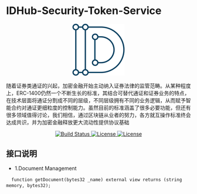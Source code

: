# IDHub-Security-Token-Service
<div align=center><img src="https://raw.githubusercontent.com/idhub-did-plus/Security-Token-Contract/master/image/WechatIMG611.png"/></div>


随着证券类通证的兴起，加密金融开始主动纳入证券法律的监管范畴。从某种程度上，ERC-1400仍然一个不断生长的标准，其结合可替代通证和证券业务的特点，在技术层面将通证分割成不同的层级，不同层级拥有不同的业务逻辑，从而赋予智能合约对通证更细粒度的控制能力。虽然目前的标准涵盖了很多必要功能，但还有很多领域值得讨论，我们相信，通过区块链从业者的努力，各方就互操作标准终会达成共识，并为加密金融释放更大流动性提供协议基础


<p align="center">
	<a href="https://circleci.com/gh/vuejs/vue/tree/dev">
		<img src="https://img.shields.io/badge/PDF-%E5%9F%BA%E9%87%91%E6%A8%A1%E5%9E%8B-orange" alt="Build Status">
	</a>
	<a href="https://www.npmjs.com/package/vue">
		<img src="https://img.shields.io/badge/%E7%89%88%E6%9C%AC-1.0.0-green" alt="License">
	</a>
	<a href="https://chat.vuejs.org/">
		<img src="https://img.shields.io/badge/%E5%85%AC%E4%BC%97%E5%8F%B7-IDHub-blue" alt="License">
	</a>
</p>

## 接口说明
* 1.Document Management
```solidity
  function getDocument(bytes32 _name) external view returns (string memory, bytes32);
```


